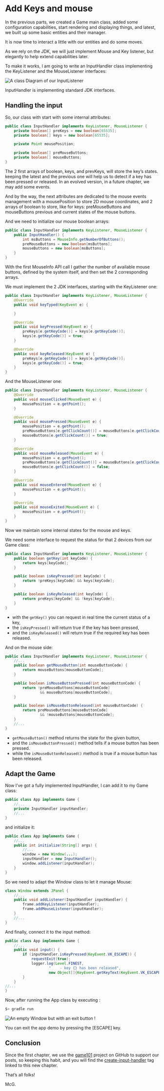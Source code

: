 # Add Keys and mouse

In the previous parts, we created a Game main class, added some configuration capabilities, start rendering and
displaying things, and latest, we built up some basic entities and their manager.

It is now time to interact a little with our entities and do some moves.

As we rely on the JDK, we will just implement Mouse and Key listener, but elegantly to help extend capabilities later.

To make it works, I am going to write an InputHandler class implementing the KeyListener and the MouseListener
interfaces:

![A class Diagram of our InputListener](http://www.plantuml.com/plantuml/png/PS-zJiKm30NWFKyHTbWOErM81G5ITyIGjWV58h6Zs16g4EyEvGUbzuxvudDaZsgXMil9NLX4XYyf4Bj8Ato6HLdrvn7CAitDe8xOK5_20lyeJV50Qc3Kpk-n_UkIWgg_uzBipppbaf31fltevQ7ktVahNofUiUamYoG4VdhUyLpo7fn4oKXuc8JOhcz_yz-bDyrC-3JL_Np9XzCeRyTD-xD7yDfo-WG0 "A class Diagram of our InputListener")

InputHandler is implementing standard JDK interfaces.

## Handling the input

So, our class with start with some internal attributes:

```java
public class InputHandler implements KeyListener, MouseListener {
    private boolean[] preKeys = new boolean[65535];
    private boolean[] keys = new boolean[65535];

    private Point mousePosition;

    private boolean[] preMouseButtons;
    private boolean[] mouseButtons;
}
```

The 2 first arrays of boolean, keys, and prevKeys, will store the key’s states. keeping the latest and the previous one
will help us to detect if a key has been pressed or released. In an evolved version, in a future chapter, we may add
some events.

And by the way, the next attributes are dedicated to the mouse events management with a mousePosition to store 2D mouse
coordinates, and 2 arrays of boolean to store, like for keys: preMouseButtons and mouseButtons previous and current
states of the mouse buttons.

And we need to initialize our mouse boolean arrays:

```java
public class InputHandler implements KeyListener, MouseListener {
    public InputHandler() {
        int msButtons = MouseInfo.getNumberOfButtons();
        preMouseButtons = new boolean[msButtons];
        mouseButtons = new boolean[msButtons];
    }
}
```

With the first MouseInfo API call I gather the number of available mouse buttons, defined by the system itself, and then
set the 2 corresponding arrays.

We must implement the 2 JDK interfaces, starting with the KeyListener one:

```java
public class InputHandler implements KeyListener, MouseListener {
    @Override
    public void keyTyped(KeyEvent e) {

    }

    @Override
    public void keyPressed(KeyEvent e) {
        preKeys[e.getKeyCode()] = keys[e.getKeyCode()];
        keys[e.getKeyCode()] = true;
    }

    @Override
    public void keyReleased(KeyEvent e) {
        preKeys[e.getKeyCode()] = keys[e.getKeyCode()];
        keys[e.getKeyCode()] = true;
    }
}
```

And the MouseListener one:

```java
public class InputHandler implements KeyListener, MouseListener {
    @Override
    public void mouseClicked(MouseEvent e) {
        mousePosition = e.getPoint();
    }

    @Override
    public void mousePressed(MouseEvent e) {
        mousePosition = e.getPoint();
        preMouseButtons[e.getClickCount()] = mouseButtons[e.getClickCount()];
        mouseButtons[e.getClickCount()] = true;
    }

    @Override
    public void mouseReleased(MouseEvent e) {
        mousePosition = e.getPoint();
        preMouseButtons[e.getClickCount()] = mouseButtons[e.getClickCount()];
        mouseButtons[e.getClickCount()] = false;
    }

    @Override
    public void mouseEntered(MouseEvent e) {
        mousePosition = e.getPoint();
    }

    @Override
    public void mouseExited(MouseEvent e) {
        mousePosition = e.getPoint();
    }
}
```

Now we maintain some internal states for the mouse and keys.

We need some interface to request the status for that 2 devices from our Game class:

```java
public class InputHandler implements KeyListener, MouseListener {
    public boolean getKey(int keyCode) {
        return keys[keyCode];
    }

    public boolean isKeyPressed(int keyCode) {
        return !preKeys[keyCode] && keys[keyCode];
    }

    public boolean isKeyReleased(int keyCode) {
        return preKeys[keyCode] && !keys[keyCode];
    }
}
```

- with the `getKey()` you can request in real time the current status of a key,
- the `isKeyPressed()` will return true if the key has been pressed,
- and the `isKeyReleased()` will return true if the required key has been released.

And on the mouse side:

```java
public class InputHandler implements KeyListener, MouseListener {
    //...
    public boolean getMouseButton(int mouseButtonCode) {
        return mouseButtons[mouseButtonCode];
    }

    public boolean isMouseButtonPressed(int mouseButtonCode) {
        return !preMouseButtons[mouseButtonCode]
                && mouseButtons[mouseButtonCode];
    }

    public boolean isMouseButtonReleased(int mouseButtonCode) {
        return preMouseButtons[mouseButtonCode]
                && !mouseButtons[mouseButtonCode];
    }
    //...
}
```

- `getMouseButton()` method returns the state for the given button,
- and the `isMouseButtonPressed()` method tells if a mouse button has been pressed.
- while the `isMouseButtonReleased()` method is true if a mouse button has been released.

## Adapt the Game

Now I’ve got a fully implemented InputHandler, I can add it to my Game class:

```java
public class App implements Game {
    //...
    private InputHandler inputHandler;
    //...
}
```

and initialize it:

```java
public class App implements Game {
    //...
    public int initialize(String[] args) {
        //...
        window = new Window(...);
        inputHandler = new InputHandler();
        window.addListener(inputHandler);
    }
}
```

So we need to adapt the Window class to let it manage Mouse:

```java
class Window extends JPanel {
    //...
    public void addListener(InputHandler inputHandler) {
        frame.addKeyListener(inputHandler);
        frame.addMouseListener(inputHandler);
    }
    //...
}
```

And finally, connect it to the input method:

```java
public class App implements Game {
    //...
    public void input() {
        if (inputHandler.isKeyPressed(KeyEvent.VK_ESCAPE)) {
            requestExit(true);
            logger.log(Level.FINEST,
                    "    - key {} has been released",
                    new Object[]{KeyEvent.getKeyText(KeyEvent.VK_ESCAPE)});
        }
    }
//...
}
```

Now, after running the App class by executing :

```bash
$> gradle run
```

![An empty Window but with an exit button !](../../raw/branch/develop/docs/illustrations/figure-inputhandler-screenshot-01.png "An empty Window but with an exit button !")

You can exit the app demo by pressing the [ESCAPE] key.

## Conclusion

Since the first chapter, we use the [game101](https://github.com/SnapGames/game101) project on GitHub to support our
posts, so keeping this habit,
and you will find the [create-input-handler](https://github.com/SnapGames/game101/releases/tag/create-input-handler) tag linked
to this new chapter.

That’s all folks!

McG.